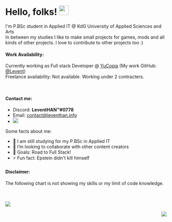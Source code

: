 # Hello, folks! <img src="https://i.imgur.com/2DF1ZvF.gif" width="30px">
I'm P.BSc student in Applied IT @ KdG University of Applied Sciences and Arts
<br />In between my studies I like to make small projects for games, mods and all kinds of other projects. I love to contribute to other projects too :)



#### Work Availability:
Currently working as Full stack Developer @ [YuCopia](https://github.com/Yucopia) (My work GitHub: [@Levent](https://github.com/LeventMehmed))
<br>Freelance availability: Not available. Working under 2 contracters.
<!-- <img src="https://i.imgur.com/LQugd7S.png" width="60px"> -->
&nbsp;  &nbsp; <!--  <img src="https://i.imgur.com/PVFpof6.png" width="60px"> -->

#### Contact me:

- Discord: **LeventHAN™#0778**
- Email: contact@leventhan.info
- ![](https://komarev.com/ghpvc/?username=11TStudio&style=flat-square&label=Visitor+Counts)

Some facts about me:

- 🔭 I am still studying for my P.BSc in Applied IT
- 👯 I’m looking to collaborate with other content creators
- 🥅 Goals: Road to Full Stack!
- ⚡ Fun fact: Epstein didn't kill himself

#### Disclaimer:
The following chart is not showing my skills or my limit of code knowledge.

<br><br>
<img align="left" src="https://github-readme-stats.vercel.app/api/top-langs/?username=11TStudio&theme=dracula" />

<br><img align="right" src="https://github-readme-stats.vercel.app/api?username=11TStudio&show_icons=true&theme=dracula" />
